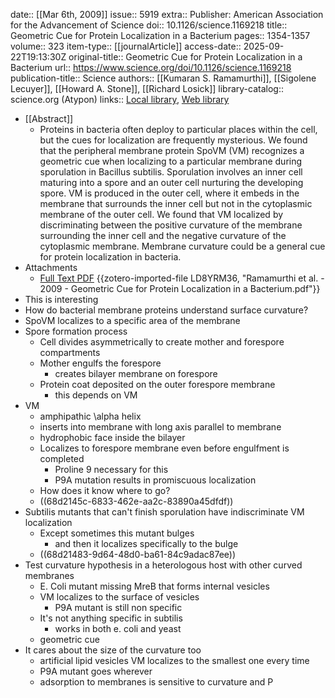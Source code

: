 date:: [[Mar 6th, 2009]]
issue:: 5919
extra:: Publisher: American Association for the Advancement of Science
doi:: 10.1126/science.1169218
title:: Geometric Cue for Protein Localization in a Bacterium
pages:: 1354-1357
volume:: 323
item-type:: [[journalArticle]]
access-date:: 2025-09-22T19:13:30Z
original-title:: Geometric Cue for Protein Localization in a Bacterium
url:: https://www.science.org/doi/10.1126/science.1169218
publication-title:: Science
authors:: [[Kumaran S. Ramamurthi]], [[Sigolene Lecuyer]], [[Howard A. Stone]], [[Richard Losick]]
library-catalog:: science.org (Atypon)
links:: [Local library](zotero://select/library/items/K4VN7DCY), [Web library](https://www.zotero.org/users/6106196/items/K4VN7DCY)

- [[Abstract]]
	- Proteins in bacteria often deploy to particular places within the cell, but the cues for localization are frequently mysterious. We found that the peripheral membrane protein SpoVM (VM) recognizes a geometric cue when localizing to a particular membrane during sporulation in Bacillus subtilis. Sporulation involves an inner cell maturing into a spore and an outer cell nurturing the developing spore. VM is produced in the outer cell, where it embeds in the membrane that surrounds the inner cell but not in the cytoplasmic membrane of the outer cell. We found that VM localized by discriminating between the positive curvature of the membrane surrounding the inner cell and the negative curvature of the cytoplasmic membrane. Membrane curvature could be a general cue for protein localization in bacteria.
- Attachments
	- [Full Text PDF](https://www.science.org/doi/pdf/10.1126/science.1169218) {{zotero-imported-file LD8YRM36, "Ramamurthi et al. - 2009 - Geometric Cue for Protein Localization in a Bacterium.pdf"}}
- This is interesting
- How do bacterial membrane proteins understand surface curvature?
- SpoVM localizes to a specific area of the membrane
- Spore formation process
	- Cell divides asymmetrically to create mother and forespore compartments
	- Mother engulfs the forespore
		- creates bilayer membrane on forespore
	- Protein coat deposited on the outer forespore membrane
		- this depends on VM
- VM
	- amphipathic \alpha helix
	- inserts into membrane with long axis parallel to membrane
	- hydrophobic face inside the bilayer
	- Localizes to forespore membrane even before engulfment is completed
		- Proline 9 necessary for this
		- P9A mutation results in promiscuous localization
	- How does it know where to go?
	- ((68d2145c-6833-462e-aa2c-83890a45dfdf))
- Subtilis mutants that can't finish sporulation have indiscriminate VM localization
	- Except sometimes this mutant bulges
		- and then it localizes specifically to the bulge
	- ((68d21483-9d64-48d0-ba61-84c9adac87ee))
- Test curvature hypothesis in a heterologous host with other curved membranes
	- E. Coli mutant missing MreB that forms internal vesicles
	- VM localizes to the surface of vesicles
		- P9A mutant is still non specific
	- It's not anything specific in subtilis
		- works in both e. coli and yeast
	- geometric cue
- It cares about the size of the curvature too
	- artificial lipid vesicles VM localizes to the smallest one every time
	- P9A mutant goes wherever
	- adsorption to membranes is sensitive to curvature and P